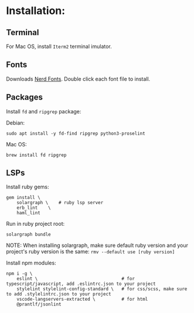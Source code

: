 # Installation:

## Terminal
For Mac OS, install `Iterm2` terminal imulator.

## Fonts
Downloads [Nerd Fonts](https://github.com/ryanoasis/nerd-fonts/releases). Double click each font file to install.

## Packages
Install `fd` and `ripgrep` package:

Debian:
```
sudo apt install -y fd-find ripgrep python3-proselint
```

Mac OS:
```
brew install fd ripgrep
```

## LSPs

Install ruby gems:
```
gem install \
    solargraph \    # ruby lsp server
    erb_lint    \
    haml_lint
```
Run in ruby project root:
```
solargraph bundle
```
NOTE: When installing solargraph, make sure default ruby version and your project's ruby version is the same: `rmv --default use [ruby version]`

Install npm modules:
```
npm i -g \
    eslint \                                # for typescript/javascript, add .eslintrc.json to your project
    stylelint stylelint-config-standard \   # for css/scss, make sure to add .stylelintrc.json to your project
    vscode-langservers-extracted \          # for html
    @prantlf/jsonlint
```



